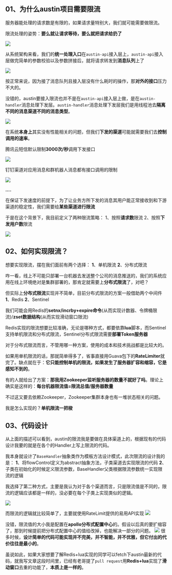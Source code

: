 ## 01、为什么austin项目需要限流
服务器能处理的请求数是有限的，如果请求量特别大，我们就可能需要做限流。

限流处理的姿势：**要么就让请求等待，要么就把请求给扔了**

![](https://tva1.sinaimg.cn/large/e6c9d24egy1h1f8zgeqdsj21g50u0gpy.jpg#id=iZaqd&originHeight=1080&originWidth=1877&originalType=binary&ratio=1&rotation=0&showTitle=false&status=done&style=none&title=)

从系统架构来看，我们的**统一处理入口**在`austin-api`接入层上，`austin-api`接入层做完简单的参数校验以及参数拼接后，就将请求转发到**消息队列**上了

![](https://tva1.sinaimg.cn/large/e6c9d24egy1h1f95abr1zj21x40citah.jpg#id=z3NXf&originHeight=450&originWidth=2488&originalType=binary&ratio=1&rotation=0&showTitle=false&status=done&style=none&title=)

按正常来说，因为接了消息队列且接入层没有什么耗时的操作，那**对外的接口**压力不大的。

没错的，austin要接入限流也并不是在`austin-api`接入层上做，是在`austin-handler`消息处理下发层。`austin-handler`消息处理下发层我们是用线程池去**隔离不同的消息渠道不同的消息类型**。

![](https://tva1.sinaimg.cn/large/e6c9d24egy1h1f9d09bs2j21zq0q642b.jpg#id=A6AEK&originHeight=942&originWidth=2582&originalType=binary&ratio=1&rotation=0&showTitle=false&status=done&style=none&title=)

在系统**本身上**其实没有性能相关的问题，但我们**下发的渠道**可能就需要我们去**控制调用的速率**。

腾讯云短信默认限制**3000次/秒**调用下发接口

![](https://tva1.sinaimg.cn/large/e6c9d24egy1h1fa4z1loej215g0jywht.jpg#id=Npt5X&originHeight=718&originWidth=1492&originalType=binary&ratio=1&rotation=0&showTitle=false&status=done&style=none&title=)

钉钉渠道对应用消息和群机器人消息都有接口调用的限制

![](https://tva1.sinaimg.cn/large/e6c9d24egy1h1fa8fh9p9j21co0okgp4.jpg#id=ijNea&originHeight=884&originWidth=1752&originalType=binary&ratio=1&rotation=0&showTitle=false&status=done&style=none&title=)

**....**

在保证下发速度的前提下，为了让业务方所下发的消息其用户能正常接收到和下游渠道的稳定性，我们需要给**某些渠道进行限流**

于是在这个背景下，我目前定义了两种限流策略：
1、按照**请求数**限流
2、按照**下发用户数**限流

![](https://tva1.sinaimg.cn/large/e6c9d24egy1h1fy0fwzh6j21570u0mzq.jpg#id=i6oI8&originHeight=1080&originWidth=1483&originalType=binary&ratio=1&rotation=0&showTitle=false&status=done&style=none&title=)

## 02、如何实现限流？
想要实现限流，摆在我们面前有两个选择：
**1**、单机限流
**2**、分布式限流

咋一看，线上不可能只部署一台机器去发送整个公司的消息推送的，我们的系统应用在线上环境绝对是集群部署的，那肯定就需要上**分布式限流**了，对吧？

但实际上**分布式限流**实现并不简单，目前分布式限流的方案一般借助两个中间件
**1**、Redis
**2**、Sentinel

我们可能会用Redis的**setnx/incrby+expire命令**(从而实现计数器、令牌桶限流)/**zset数据结构**(从而实现滑动窗口限流)

Redis实现的限流想要比较准确，无论是哪种方式，都要依靠**lua**脚本，而Sentinel支持单机限流和分布式限流，Sentinel分布式限流需要**部署Token服务器**

对于分布式限流而言，不管用哪一种方案，使用的成本和技术挑战都是比较大的。

如果用单机限流的话，那就简单得多了，省事直接用Guava包下的**RateLimiter**就完了。缺点就在于：**它只能控制单机的限流，如果发生了服务器扩容和缩容，它是感知不到的**。

有的人就给出了方案：**那我用Zookeeper监听服务器的数量不就好了吗**。理论上确实是这样的：**每台机器限流值=限流总值/服务器数量**

不过这又要去依赖Zookeeper，Zookeeper集群本身也有一堆状态相关的问题。

我是怎么实现的？**单机限流一把梭**

## 03、代码设计

从上面的描述可以看到，austin的限流我是要做在具体渠道上的，根据现有的代码设计我要的就是在各个的Handler上写上限流的代码。

我本身就设计了`BaseHandler`抽象类作为模板方法设计模式，此次限流的设计我的是：
**1**、将flowControl定义为abstract抽象方法，子类渠道去实现限流的代码
**2**、子类在初始化的时候定义限流参数，BaseHandler父类根据限流参数统一实现限流的逻辑

我选择了第二种方式，主要是我认为对于各个渠道而言，只是限流值是不同的，限流的逻辑应该都是一样的，没必要在每个子类上实现类似的逻辑。

![](https://tva1.sinaimg.cn/large/e6c9d24egy1h1gb3btnm0j20yg0u0adw.jpg#id=u7cj8&originHeight=1080&originWidth=1240&originalType=binary&ratio=1&rotation=0&showTitle=false&status=done&style=none&title=)

而限流的逻辑就比较简单了，主要就使用RateLimit提供的易用API实现
![](https://tva1.sinaimg.cn/large/e6c9d24egy1h1gb4wzrwhj21el0u0gsn.jpg#id=zHwAT&originHeight=1080&originWidth=1821&originalType=binary&ratio=1&rotation=0&showTitle=false&status=done&style=none&title=)

没错，限流值的大小我是配置在**apollo分布式配置中心**的。假设以后真的要扩缩容了，那到时候提前把分布式配置中心的值给改掉，也能解决一部分的问题。
![](https://tva1.sinaimg.cn/large/e6c9d24egy1h1gb8hfsc2j21l70u00y2.jpg#id=MSf37&originHeight=1080&originWidth=2059&originalType=binary&ratio=1&rotation=0&showTitle=false&status=done&style=none&title=)
很多时候，**设计简单的代码可能实现并不完美，并不智能，并不优雅，但它付出的代价往往是最小的**。

虽说如此，如果大家想要了解Redis+lua实现的同学可以fetch下austin最新的代码，就我写文章这段时间里，已经有老哥提了`pull request`用**Redis+lua**实现了**滑动窗口**去重的功能了，**本质上是一样的**。
